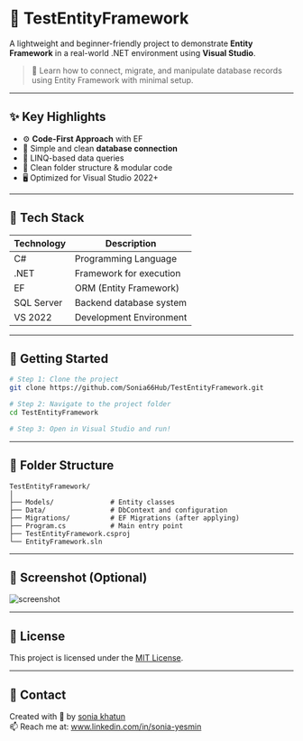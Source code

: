 # 🌿 TestEntityFramework

A lightweight and beginner-friendly project to demonstrate **Entity Framework** in a real-world .NET environment using **Visual Studio**.

> 🧪 Learn how to connect, migrate, and manipulate database records using Entity Framework with minimal setup.

---

## ✨ Key Highlights

- ⚙️ **Code-First Approach** with EF
- 🔗 Simple and clean **database connection**
- 🧠 LINQ-based data queries
- 🧼 Clean folder structure & modular code
- 🖥️ Optimized for Visual Studio 2022+

---

## 🧰 Tech Stack

| Technology | Description              |
|------------|--------------------------|
| C#         | Programming Language     |
| .NET       | Framework for execution  |
| EF         | ORM (Entity Framework)   |
| SQL Server | Backend database system  |
| VS 2022    | Development Environment  |

---

## 🚀 Getting Started

```bash
# Step 1: Clone the project
git clone https://github.com/Sonia66Hub/TestEntityFramework.git

# Step 2: Navigate to the project folder
cd TestEntityFramework

# Step 3: Open in Visual Studio and run!
```

---

## 📁 Folder Structure

```
TestEntityFramework/
│
├── Models/              # Entity classes
├── Data/                # DbContext and configuration
├── Migrations/          # EF Migrations (after applying)
├── Program.cs           # Main entry point
├── TestEntityFramework.csproj
└── EntityFramework.sln
```

---

## 📸 Screenshot (Optional)

![screenshot](https://via.placeholder.com/800x400.png?text=App+Demo+Screenshot)

---

## 📝 License

This project is licensed under the [MIT License](LICENSE).

---

## 💬 Contact

Created with 💙 by [sonia khatun](https://github.com/Sonia66Hub)  
📫 Reach me at: www.linkedin.com/in/sonia-yesmin
